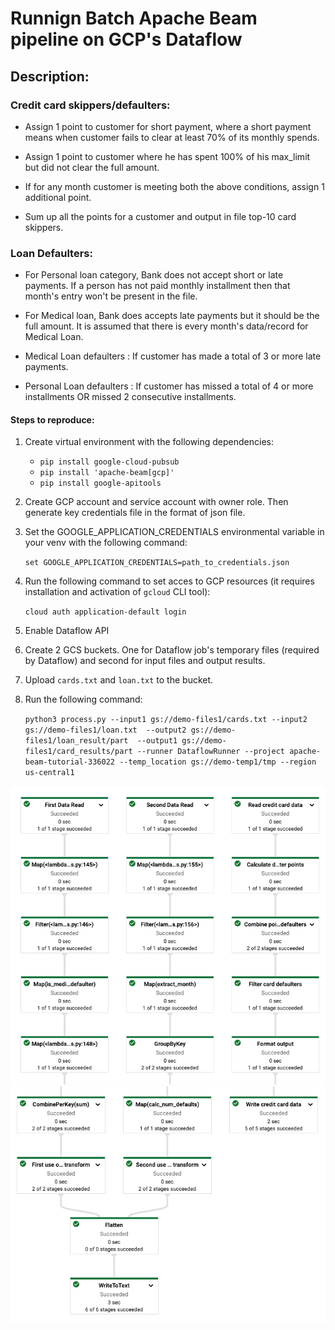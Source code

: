 # Runnign Batch Apache Beam pipeline on GCP's Dataflow

## Description:

### Credit card skippers/defaulters:

- Assign 1 point to customer for short payment, where a short payment means when customer fails to clear at least 70% of its monthly spends.

- Assign 1 point to customer where he has spent 100% of his max_limit but did not clear the full amount.

- If for any month customer is meeting both the above conditions, assign 1 additional point.

- Sum up all the points for a customer and output in file top-10 card skippers.

### Loan Defaulters:

- For Personal loan category, Bank does not accept short or late payments. If a person has not paid monthly installment then that month's entry won't be present in the file.

- For Medical loan, Bank does accepts late payments but it should be the full amount. It is assumed that there is every month's data/record for Medical Loan.

- Medical Loan defaulters : If customer has made a total of 3 or more late payments.

- Personal Loan defaulters : If customer has missed a total of 4 or more installments OR missed 2 consecutive installments.

#### Steps to reproduce:

1. Create virtual environment with the following dependencies:
    - `pip install google-cloud-pubsub`
    - `pip install 'apache-beam[gcp]'`
    - `pip install google-apitools`
    
2. Create GCP account and service account with owner role. Then generate key credentials file in the format of json file.
   
3. Set the GOOGLE_APPLICATION_CREDENTIALS environmental variable in your venv with the following command:

   `set GOOGLE_APPLICATION_CREDENTIALS=path_to_credentials.json`

4. Run the following command to set acces to GCP resources (it requires installation and activation of `gcloud` CLI tool):

   `cloud auth application-default login`

5. Enable Dataflow API

6. Create 2 GCS buckets. One for Dataflow job's temporary files (required by Dataflow) and second for input files and output results.

7. Upload `cards.txt` and `loan.txt` to the bucket.

8. Run the following command:

   `python3 process.py --input1 gs://demo-files1/cards.txt --input2 gs://demo-files1/loan.txt  --output2 gs://demo-files1/loan_result/part  --output1 gs://demo-files1/card_results/part --runner DataflowRunner --project apache-beam-tutorial-336022 --temp_location gs://demo-temp1/tmp --region us-central1`

![first part of the graph](./img/graph1.png)
![second part of the graph](./img/graph2.png)